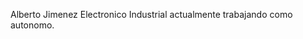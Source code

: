 Alberto Jimenez Electronico Industrial actualmente trabajando como autonomo.  
<!--
### Hi there 👋

Creating a Kaggle Workflow: In this project, I tried to build a workflow for a sample of the Kaggle's projects (the sinking of the Titanic) so I can follow the same pattern for the other Kaggle projects in the future

Building A Handwritten Digits Classifier: In this project, I tried to use and compare the k-nearest neighbors algorithm and neural networks with different numbers of neurons and different hidden layers for classifying handwritten digits problem.

Predicting Bike Rentals: In this project, I have used and compared Linear Regression, Decision Tree Regression and Random Forest algorithms to predict bike rentals. I also tried to find the best parameters to prevent overfitting and get good results.

Predicting the stock market This project is about using the linear regression model to predict the daily price of the S&P500 Index. Making predictions only one day ahead is also practiced.

Predicting House Sale Prices: In this project, for predicting house prices feature engineering and feature selection with the combination of the linear regression model are used.

Predicting Car Prices: This project is about using the k-nearest neighbors algorithm to predict car prices.

Winning Jeopardy: In this project, a dataset of Jeopardy questions is used to figure out some patterns in the questions that could help to win.

Building a Spam Filter with Naive Bayes: In this project, a spam filter function is written using the multinomial Naive Bayes algorithm to classify SMS messages as spam and non-spam.

Mobile App for Lottery Addiction: A medical institute decides to build a mobile app to help lottery addicts to estimate the probability of winning. This project provides the engineering team of the institute some functions to calculate the requested probabilities.

Finding the best markets to advertise: In this project I help an elearning company to find the best market to advertise in based on the freeCodeCamp's 2017 New Coder Survey.

SAT scores of NYC schools and Demographics: This project analyzes New York City schools according to the SAT score and tries to find correlations between demographics like race, gender, class size, and more.

Star Wars Survey: This project is based on the Star Wars survey of FiveThirtyEight team. The ranking and number of views are analyzed based on some factors like gender, education, location, etc.

Dissatisfaction in Employee Exit Surveys: In this project, I work with exit surveys from two institutes in Queensland, Australia, and try to analyze if employees resigning due to some kind of dissatisfaction.


**albertjimrod/albertjimrod** is a ✨ _special_ ✨ repository because its `README.md` (this file) appears on your GitHub profile.

Here are some ideas to get you started:

- 🔭 I’m currently working on ...
- 🌱 I’m currently learning ...
- 👯 I’m looking to collaborate on ...
- 🤔 I’m looking for help with ...
- 💬 Ask me about ...
- 📫 How to reach me: ...
- 😄 Pronouns: ...
- ⚡ Fun fact: ...
-->
